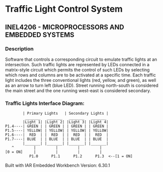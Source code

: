 Traffic Light Control System
==============================

INEL4206 - MICROPROCESSORS AND EMBEDDED SYSTEMS
-----------------------------------------------

### Description

Software that controls a corresponding circuit to emulate traffic lights at an intersection. Such traffic lights are represented by LEDs connected in a matrix-style circuit which permits the control of such LEDs by selecting which rows and columns are to be activated at a specific time. Each traffic light includes the three conventional lights (red, yellow, and green), as well as an arrow to turn left (blue LED). Street running north-south is considered the main street and the one running west-east is considered secondary.

### Traffic Lights Interface Diagram:
	    	| Primary Lights   | Secondary Lights |
	    	 _______   _______   _______   _______
	    	|Light 1| |Light 2| |Light 3| |Light 4|
    P1.4----| GREEN | | GREEN | | GREEN | | GREEN |
    P1.5----| YELLOW| | YELLOW| | YELLOW| | YELLOW|
    P1.6----|  RED  | |  RED  | |  RED  | |  RED  |
    P1.7----| BLUE  | | BLUE  | | BLUE  | | BLUE  |
		    |_______| |_______| |_______| |_______|
       ^         |         |         |         |
    [0 = ON]     |         |         |         |
	    	   P1.0      P1.1      P1.2      P1.3  <--[1 = ON]

Built with IAR Embedded Workbench Version: 6.30.1